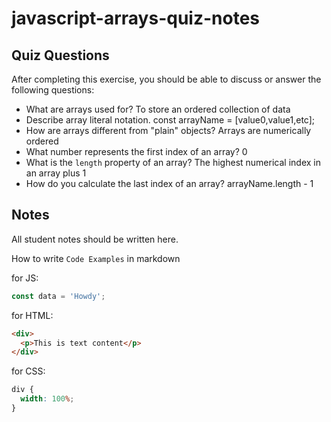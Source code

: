 # javascript-arrays-quiz-notes

## Quiz Questions

After completing this exercise, you should be able to discuss or answer the following questions:

- What are arrays used for?
  To store an ordered collection of data
- Describe array literal notation.
  const arrayName = [value0,value1,etc];
- How are arrays different from "plain" objects?
  Arrays are numerically ordered
- What number represents the first index of an array?
  0
- What is the `length` property of an array?
  The highest numerical index in an array plus 1
- How do you calculate the last index of an array?
  arrayName.length - 1

## Notes

All student notes should be written here.

How to write `Code Examples` in markdown

for JS:

```javascript
const data = 'Howdy';
```

for HTML:

```html
<div>
  <p>This is text content</p>
</div>
```

for CSS:

```css
div {
  width: 100%;
}
```
